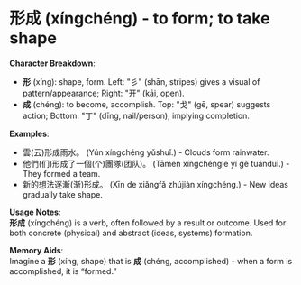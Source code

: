 # **形成 (xíngchéng) - to form; to take shape**

**Character Breakdown**:  
- **形** (xíng): shape, form. Left: "彡" (shān, stripes) gives a visual of pattern/appearance; Right: "开" (kāi, open).  
- **成** (chéng): to become, accomplish. Top: "戈" (gē, spear) suggests action; Bottom: "丁" (dīng, nail/person), implying completion.

**Examples**:  
- 雲(云)形成雨水。 (Yún xíngchéng yǔshuǐ.) - Clouds form rainwater.  
- 他們(们)形成了一個(个)團隊(团队)。 (Tāmen xíngchéngle yí gè tuánduì.) - They formed a team.  
- 新的想法逐漸(渐)形成。 (Xīn de xiǎngfǎ zhújiàn xíngchéng.) - New ideas gradually take shape.

**Usage Notes**:  
**形成** (xíngchéng) is a verb, often followed by a result or outcome. Used for both concrete (physical) and abstract (ideas, systems) formation.

**Memory Aids**:  
Imagine a **形** (xíng, shape) that is **成** (chéng, accomplished) - when a form is accomplished, it is “formed.”
